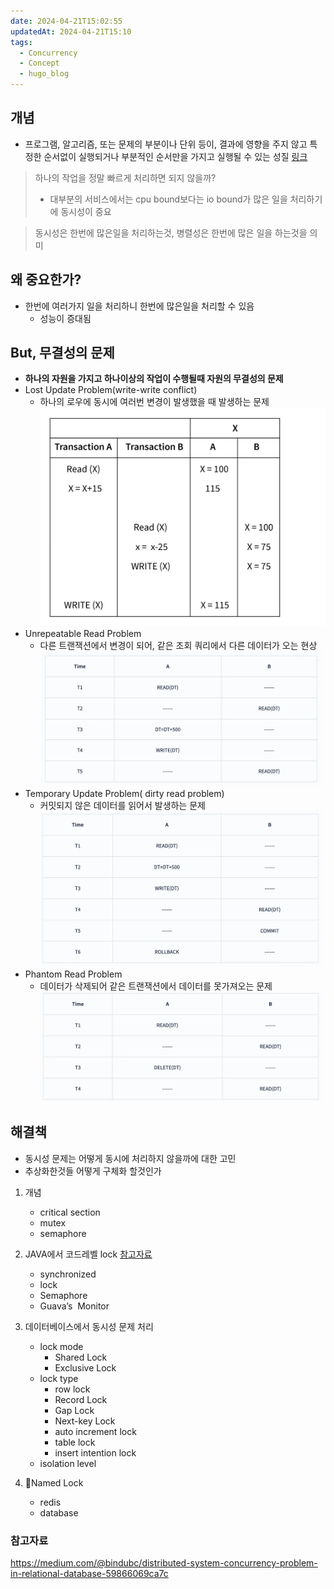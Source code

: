 ```yaml
---
date: 2024-04-21T15:02:55
updatedAt: 2024-04-21T15:10
tags:
  - Concurrency
  - Concept
  - hugo_blog
---
```

## 개념
- 프로그램, 알고리즘, 또는 문제의 부분이나 단위 등이, 결과에 영향을 주지 않고 특정한 순서없이 실행되거나 부분적인 순서만을 가지고 실행될 수 있는 성질 [링크](https://en.wikipedia.org/wiki/Concurrency_(computer_science))

 >하나의 작업을 정말 빠르게 처리하면 되지 않을까?
 >	- 대부분의 서비스에서는 cpu bound보다는 io bound가 많은 일을 처리하기에 동시성이 중요

> 동시성은 한번에 많은일을 처리하는것,
> 병렬성은 한번에 많은 일을 하는것을 의미

## 왜 중요한가?
- 한번에 여러가지 일을 처리하니 한번에 많은일을 처리할 수 있음
	- 성능이 증대됨

## But, 무결성의 문제
- **하나의 자원을 가지고 하나이상의 작업이 수행될때 자원의 무결성의 문제**
- Lost Update Problem(write-write conflict)
	- 하나의 로우에 동시에 여러번 변경이 발생했을 때 발생하는 문제
![center|400](real-resource-image/Pasted%20image%2020231218230909.png)
- Unrepeatable Read Problem
	- 다른 트랜잭션에서 변경이 되어, 같은 조회 쿼리에서 다른 데이터가 오는 현상
![center|400](real-resource-image/Pasted%20image%2020231218231144.png)
- Temporary Update Problem( dirty read problem)
	- 커밋되지 않은 데이터를 읽어서 발생하는 문제
![center|400](real-resource-image/Pasted%20image%2020231218231800.png)
- Phantom Read Problem
	- 데이터가 삭제되어 같은 트랜잭션에서 데이터를 못가져오는 문제
![center|400](real-resource-image/Pasted%20image%2020231218231610.png)


## 해결책
- 동시성 문제는 어떻게 동시에 처리하지 않을까에 대한 고민
- 추상화한것들 어떻게 구체화 할것인가
1. 개념
	- critical section
	- mutex
	- semaphore

2. JAVA에서 코드레벨  lock [참고자료](https://www.baeldung.com/java-mutex)
	- synchronized
	- lock
	- Semaphore
	- Guava’s  Monitor

3. 데이터베이스에서 동시성 문제 처리
	- lock mode
		- Shared Lock
		- Exclusive Lock
	- lock type
		- row lock
		- Record Lock
		- Gap Lock
		- Next-key Lock
		- auto increment lock
		- table lock
		- insert intention lock
	- isolation level

4. Named Lock
	- redis
	- database



### 참고자료
https://medium.com/@bindubc/distributed-system-concurrency-problem-in-relational-database-59866069ca7c